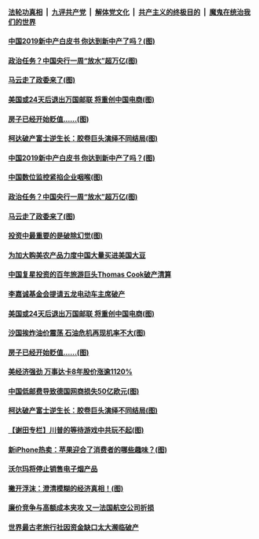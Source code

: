 ####  [法轮功真相](../../../../basic/blob/master/README.md?t=09240313) &nbsp;|&nbsp; [九评共产党](../../../../9ping.md/blob/master/README.md?t=09240313) &nbsp;|&nbsp; [解体党文化](../../../../jtdwh.md/blob/master/README.md?t=09240313)  &nbsp;|&nbsp; [共产主义的终极目的](../../../../gczydzjmd.md/blob/master/README.md?t=09240313) &nbsp;|&nbsp; [魔鬼在统治我们的世界](../../../../mgztzwmdsj.md/blob/master/README.md?t=09240313) 

#### [中国2019新中产白皮书 你达到新中产了吗？(图)](../pages/p5/908288.md?t=09240313) 

#### [政治任务？中国央行一周“放水”超万亿(图)](../pages/p5/908286.md?t=09240313) 

#### [马云走了政委来了(图)](../pages/p5/908306.md?t=09240313) 

#### [美国或24天后退出万国邮联 将重创中国电商(图)](../pages/p5/908242.md?t=09240313) 

#### [房子已经开始贬值……(图)](../pages/p5/908164.md?t=09240313) 

#### [柯达破产富士逆生长：胶卷巨头演绎不同结局(图)](../pages/p5/908177.md?t=09240313) 

#### [中国2019新中产白皮书 你达到新中产了吗？(图)](../pages/p5/908288.md?t=09240313) 

#### [中国数位监控紧掐企业咽喉(图)](../pages/p5/908309.md?t=09240313) 

#### [政治任务？中国央行一周“放水”超万亿(图)](../pages/p5/908286.md?t=09240313) 

#### [马云走了政委来了(图)](../pages/p5/908306.md?t=09240313) 

#### [投资中最重要的是破除幻觉(图)](../pages/p5/908289.md?t=09240313) 

#### [为加大购美农产品力度中国大量买进美国大豆](../pages/p5/908298.md?t=09240313) 

#### [中国复星投资的百年旅游巨头Thomas Cook破产清算](../pages/p5/908254.md?t=09240313) 

#### [李嘉诚基金会提请五龙电动车主席破产](../pages/p5/908252.md?t=09240313) 

#### [美国或24天后退出万国邮联 将重创中国电商(图)](../pages/p5/908242.md?t=09240313) 

#### [沙国挨炸油价震荡 石油危机再现机率不大(图)](../pages/p5/908210.md?t=09240313) 

#### [房子已经开始贬值……(图)](../pages/p5/908164.md?t=09240313) 

#### [美经济强劲 万事达卡8年股价涨逾1120%](../pages/p5/908208.md?t=09240313) 

#### [中国低邮费导致德国网商损失50亿欧元(图)](../pages/p5/908206.md?t=09240313) 

#### [柯达破产富士逆生长：胶卷巨头演绎不同结局(图)](../pages/p5/908177.md?t=09240313) 

#### [【谢田专栏】川普的等待游戏中共玩不起(图)](../pages/p5/908172.md?t=09240313) 

#### [新iPhone热卖：苹果迎合了消费者的哪些趣味？(图)](../pages/p5/908180.md?t=09240313) 

#### [沃尔玛将停止销售电子烟产品](../pages/p5/908182.md?t=09240313) 

#### [撇开浮沫：澄清模糊的经济真相！(图)](../pages/p5/908188.md?t=09240313) 

#### [廉价竞争与高额成本夹攻 又一法国航空公司折损](../pages/p5/908160.md?t=09240313) 

#### [世界最古老旅行社因资金缺口太大濒临破产](../pages/p5/908157.md?t=09240313) 

